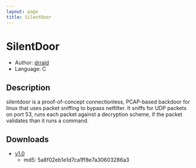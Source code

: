 ```yaml
---
layout: page
title: SilentDoor
---
```


# SilentDoor

* Author: [drraid](/drraid/)
* Language: C

## Description

silentdoor is a proof-of-concept connectionless, PCAP-based backdoor for linux that uses packet sniffing
to bypass netfilter. It sniffs for UDP packets on port 53, runs each packet against a decryption scheme,
if the packet validates than it runs a command.

## Downloads

* [v1.0](http://github.com/downloads/sophsec/sophsec.github.com/silentdoor.tar.gz)
  * md5: 5a8f02eb1e1d7ca1ff8e7a30603286a3

